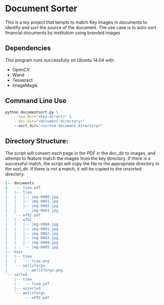 # Document Sorter

This is a toy project that tempts to match Key Images in documents to identify and sort the source of the document.   The use case is to auto-sort financial documents by institution using branded images

## Dependencies

This program runs successfully on Ubuntu 14.04 with 

- OpenCV
- Wand
- Tesseract
- ImageMagik


## Command Line Use

```bash
python documentsort.py \
	--key_dir="<key-direct>" \
	--doc_dir="<document-directory>"
	--sort_dir="<sorted-document-directory>"
```

## Directory Structure:

The script will convert each page in the PDF in the doc_dir to images, and attempt to feature match the images from the key directory.  If there is a successful match, the script will copy the file to the appropriate directory in the sort_dir.   If there is not a match, it will be copied to the unsorted directory.   

```bash
|-- documents
|   '-- tiaa.pdf
|   |-- tiaa
|   |   |-- img-0000.jpg
|   |   |-- img-0001.jpg
|   |   |-- img-0002.jpg
|   |   `-- img-0003.jpg
|   `-- wf01.pdf  
|   |-- wf01
|   |   |-- img-0000.jpg
|   |   |-- img-0001.jpg
|   |   |-- img-0002.jpg
|   |   |-- img-0003.jpg
|   |   |-- img-0004.jpg
|   |   `-- img-0005.jpg
|-- keys
|   |-- tiaa
|   |   `-- tiaa.png
|   `-- wellsfargo
|       `-- wellsfargo.png
`-- sorted
    |-- tiaa
    |   `-- tiaa.pdf
    |-- unsorted
    `-- wellsfargo
        `-- wf01.pdf
```